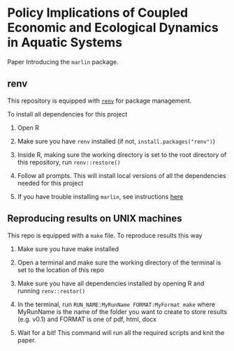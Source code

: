 
<!-- README.md is generated from README.Rmd. Please edit that file -->

# Policy Implications of Coupled Economic and Ecological Dynamics in Aquatic Systems

Paper Introducing the `marlin` package.

## renv

This repository is equipped with
[`renv`](https://rstudio.github.io/renv/) for package management.

To install all dependencies for this project

1.  Open R

2.  Make sure you have `renv` installed (if not,
    `install.packages("renv")`)

3.  Inside R, making sure the working directory is set to the root
    directory of this repository, run `renv::restore()`

4.  Follow all prompts. This will install local versions of all the
    dependencies needed for this project

5.  If you have trouble installing `marlin`, see instructions
    [here](https://danovando.github.io/marlin/#installation-troubleshooting)

## Reproducing results on UNIX machines

This repo is equipped with a `make` file. To reproduce results this way

1.  Make sure you have make installed

2.  Open a terminal and make sure the working directory of the terminal
    is set to the location of this repo

3.  Make sure you have all dependencies installed by opening R and
    running `renv::restor()`

4.  In the terminal, run `RUN_NAME:MyRunName FORMAT:MyFormat make` where
    MyRunName is the name of the folder you want to create to store
    results (e.g. v0.1) and FORMAT is one of pdf, html, docx

5.  Wait for a bit! This command will run all the required scripts and
    knit the paper.
